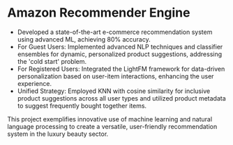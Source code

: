 # Amazon Recommender Engine
* Developed a state-of-the-art e-commerce recommendation system using advanced ML, achieving 80% accuracy.
* For Guest Users: Implemented advanced NLP techniques and classifier ensembles for dynamic, personalized product suggestions, addressing the 'cold start' problem.
* For Registered Users: Integrated the LightFM framework for data-driven personalization based on user-item interactions, enhancing the user experience.
* Unified Strategy: Employed KNN with cosine similarity for inclusive product suggestions across all user types and utilized product metadata to suggest frequently bought together items.

This project exemplifies innovative use of machine learning and natural language processing to create a versatile, user-friendly recommendation system in the luxury beauty sector.
